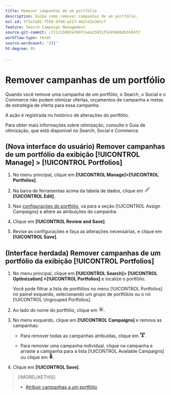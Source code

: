 ```yaml
---
title: Remover campanhas de um portfólio
description: Saiba como remover campanhas de um portfólio.
exl-id: 5f2e7a01-f55b-4f49-a217-462cd2e365c7
feature: Search Campaign Management
source-git-commit: c721215003a769f2a4a25951f524588bdb5594f2
workflow-type: tm+mt
source-wordcount: '231'
ht-degree: 0%

---
```


# Remover campanhas de um portfólio

Quando você remove uma campanha de um portfólio, o Search, o Social e o Commerce não podem otimizar ofertas, orçamentos de campanha e metas de estratégia de oferta para essa campanha.

A ação é registrada no histórico de alterações do portfólio.

Para obter mais informações sobre otimização, consulte o Guia de otimização, que está disponível no Search, Social e Commerce.

## (Nova interface do usuário) Remover campanhas de um portfólio da exibição [!UICONTROL Manage] > [!UICONTROL Portfolios]

1. No menu principal, clique em **[!UICONTROL Manage]>[!UICONTROL Portfolios]**.

1. Na barra de ferramentas acima da tabela de dados, clique em ![Editar](/help/search-social-commerce/assets/edit.png "Editar") **[!UICONTROL Edit]**.

1. Nas [configurações do portfólio](/help/search-social-commerce/beta-ui/manage/portfolios/portfolio-settings.md), vá para a seção [!UICONTROL Assign Campaigns] e altere as atribuições da campanha.

1. Clique em **[!UICONTROL Review and Save]**.

1. Revise as configurações e faça as alterações necessárias, e clique em **[!UICONTROL Save]**.

## (Interface herdada) Remover campanhas de um portfólio da exibição [!UICONTROL Portfolios]

1. No menu principal, clique em **[!UICONTROL Search]> [!UICONTROL Optimization] >[!UICONTROL Portfolios]** e localize o portfólio.

   Você pode filtrar a lista de portfólios no menu [!UICONTROL Portfolios] no painel esquerdo, selecionando um grupo de portfólios ou o nó [!UICONTROL Ungrouped Portfolios].

1. Ao lado do nome do portfólio, clique em ![Botão Exibir/editar configurações](/help/search-social-commerce/assets/settings.png "Botão Exibir/editar configurações").

1. No menu esquerdo, clique em **[!UICONTROL Campaigns]** e remova as campanhas:

   * Para remover todas as campanhas atribuídas, clique em ![Remover todas as campanhas do portfólio](/help/search-social-commerce/assets/arrow-remove-all.png "Remover todas as campanhas do portfólio").

   * Para remover uma campanha individual, clique na campanha e arraste a campanha para a lista [!UICONTROL Available Campaigns] ou clique em ![Remover campanha do portfólio](/help/search-social-commerce/assets/arrow-remove.png "Remover campanha do portfólio").

1. Clique em **[!UICONTROL Save]**.

>[!MORELIKETHIS]
>
>* [Atribuir campanhas a um portfólio](/help/search-social-commerce/campaign-management/campaign-assign-to-portfolio.md)
